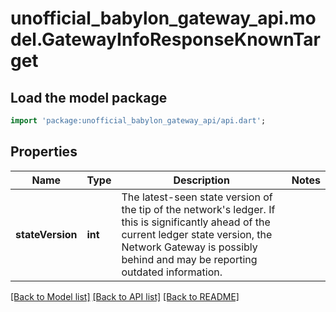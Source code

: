 # unofficial_babylon_gateway_api.model.GatewayInfoResponseKnownTarget

## Load the model package
```dart
import 'package:unofficial_babylon_gateway_api/api.dart';
```

## Properties
Name | Type | Description | Notes
------------ | ------------- | ------------- | -------------
**stateVersion** | **int** | The latest-seen state version of the tip of the network's ledger. If this is significantly ahead of the current ledger state version, the Network Gateway is possibly behind and may be reporting outdated information.  | 

[[Back to Model list]](../README.md#documentation-for-models) [[Back to API list]](../README.md#documentation-for-api-endpoints) [[Back to README]](../README.md)


